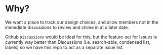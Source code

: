 # Why?

We want a place to track our design choices, and allow members not in the immediate discussions to review and chime in at a later date.

Github `Discussions` would be ideal for this, but the feature-set for Issues is currently way better than Discussions (i.e. search-able, condensed list, labels) so we have this repo to act as a separate issue list.